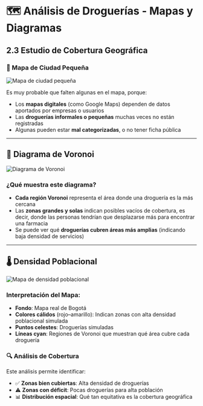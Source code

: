 # 🗺️ Análisis de Droguerías - Mapas y Diagramas

## 2.3 Estudio de Cobertura Geográfica

### 📍 Mapa de Ciudad Pequeña

![Mapa de ciudad pequeña](mapa1.png)

Es muy probable que falten algunas en el mapa, porque:

- Los **mapas digitales** (como Google Maps) dependen de datos aportados por empresas o usuarios
- Las **droguerías informales o pequeñas** muchas veces no están registradas
- Algunas pueden estar **mal categorizadas**, o no tener ficha pública

---

## 📐 Diagrama de Voronoi

![Diagrama de Voronoi](mapa2.png)

### ¿Qué muestra este diagrama?

- **Cada región Voronoi** representa el área donde una droguería es la más cercana
- Las **zonas grandes y solas** indican posibles vacíos de cobertura, es decir, donde las personas tendrían que desplazarse más para encontrar una farmacia
- Se puede ver qué **droguerías cubren áreas más amplias** (indicando baja densidad de servicios)

---

## 🌡️ Densidad Poblacional

![Mapa de densidad poblacional](mapa3.png)

### Interpretación del Mapa:

- **Fondo**: Mapa real de Bogotá
- **Colores cálidos** (rojo–amarillo): Indican zonas con alta densidad poblacional simulada
- **Puntos celestes**: Droguerías simuladas
- **Líneas cyan**: Regiones de Voronoi que muestran qué área cubre cada droguería

### 🔍 Análisis de Cobertura

Este análisis permite identificar:
- ✅ **Zonas bien cubiertas**: Alta densidad de droguerías
- ⚠️ **Zonas con déficit**: Pocas droguerías para alta población
- 📊 **Distribución espacial**: Qué tan equitativa es la cobertura geográfica